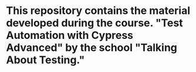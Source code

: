 # This repository contains the material developed during the course. "Test Automation with Cypress Advanced" by the school "Talking About Testing."
